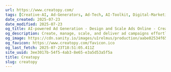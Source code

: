 ```yaml
---
url: https://www.creatopy.com/
tags: [Creative-AI, Ad-Generators, Ad-Tech, AI-Toolkit, Digital-Marketing-Tools]
date_created: 2025-07-23
date_modified: 2025-07-23
og_title: AI-powered Ad Generation - Design and Scale Ads Online - Creatopy
og_description: Create, manage, scale, and deliver ad campaigns effortlessly with Creatopy's AI-driven creative automation platform. Streamline your workflow and maximize the efficiency of your ad campaigns.
og_image: https://cdn.sanity.io/images/u1relmus/production/aabe02534f657a8c24788cb267db2679e8240cb5-1200x630.webp
og_favicon: https://www.creatopy.com/favicon.ico
og_last_fetch: 2025-07-23T18:51:05.411Z
site_uuid: 3ee3017b-54f5-4ab3-8e65-e3a5d53a5f5a
title: Creatopy
slug: creatopy
---
```

